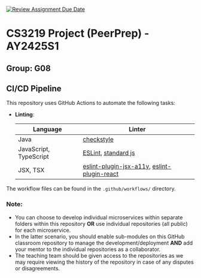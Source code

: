 [![Review Assignment Due Date](https://classroom.github.com/assets/deadline-readme-button-22041afd0340ce965d47ae6ef1cefeee28c7c493a6346c4f15d667ab976d596c.svg)](https://classroom.github.com/a/bzPrOe11)
# CS3219 Project (PeerPrep) - AY2425S1
## Group: G08

## CI/CD Pipeline

This repository uses GitHub Actions to automate the following tasks:

- **Linting**:
  
  | Language                | Linter                                                                                                                                         |
  |-------------------------|------------------------------------------------------------------------------------------------------------------------------------------------|
  | Java                    | [checkstyle](https://checkstyle.org/)                                                                                                          |
  | JavaScript, TypeScript   | [ESLint](https://eslint.org/), [standard js](https://standardjs.com/)                                                                          |
  | JSX, TSX                | [eslint-plugin-jsx-a11y](https://github.com/jsx-eslint/eslint-plugin-jsx-a11y), [eslint-plugin-react](https://github.com/jsx-eslint/eslint-plugin-react) |

The workflow files can be found in the `.github/workflows/` directory.

### Note: 
- You can choose to develop individual microservices within separate folders within this repository **OR** use individual repositories (all public) for each microservice. 
- In the latter scenario, you should enable sub-modules on this GitHub classroom repository to manage the development/deployment **AND** add your mentor to the individual repositories as a collaborator. 
- The teaching team should be given access to the repositories as we may require viewing the history of the repository in case of any disputes or disagreements. 
